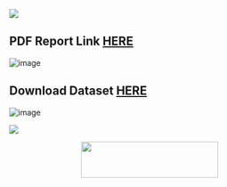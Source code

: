  <img src="https://user-images.githubusercontent.com/73097560/115834477-dbab4500-a447-11eb-908a-139a6edaec5c.gif">
<p align="center">
<h2> PDF Report Link <a href="https://www.canva.com/design/DAFLisYSasw/ly3xzP5Rbtgo6HeMPhK3vg/view?utm_content=DAFLisYSasw&utm_campaign=designshare&utm_medium=link2&utm_source=sharebutton">HERE</a>
 <br/> </h2>

![image](https://user-images.githubusercontent.com/66706999/189897768-404e915c-50da-482b-8bf7-b52ad6a18d1d.png)

<h2> Download Dataset <a href="http://www.kaggle.com/c/home-credit-default-risk/data?select=HomeCredit_columns_description.csv">HERE</a>
 <br/> </h2>

![image](https://user-images.githubusercontent.com/66706999/189891860-654781a6-3f97-474f-aa29-f1ae959ebf05.png)

 <img src="https://user-images.githubusercontent.com/73097560/115834477-dbab4500-a447-11eb-908a-139a6edaec5c.gif">
<p align="center">
  <img src="https://media.giphy.com/media/jpVnC65DmYeyRL4LHS/giphy.gif" width="70%" height="65px">
</p>	
  
<br>
 
